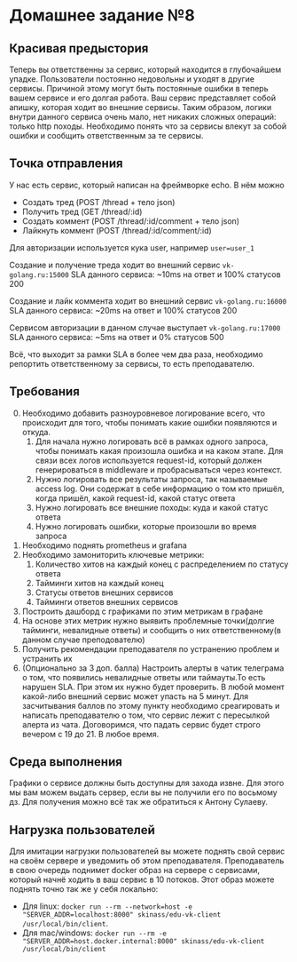 # Домашнее задание №8

## Красивая предыстория

Теперь вы ответственны за сервис, который находится в глубочайшем
упадке. Пользователи постоянно недовольны и уходят в другие сервисы.
Причиной этому могут быть постоянные ошибки в теперь вашем сервисе и
его долгая работа. Ваш сервис представляет собой апишку, которая
ходит во внешние сервисы. Таким образом, логики внутри данного сервиса
очень мало, нет никаких сложных операций: только http походы. Необходимо
понять что за сервисы влекут за собой ошибки и сообщить ответственным за
те сервисы.

## Точка отправления

У нас есть сервис, который написан на фреймворке echo. В нём можно

- Создать тред (POST /thread + тело json)
- Получить тред (GET /thread/:id)
- Создать коммент (POST /thread/:id/comment + тело json)
- Лайкнуть коммент (POST /thread/:id/comment/:id)

Для авторизации используется кука user, например `user=user_1`

Создание и получение треда ходит во внешний сервис `vk-golang.ru:15000`
SLA данного сервиса: ~10ms на ответ и 100% статусов 200

Создание и лайк коммента ходит во внешний сервис `vk-golang.ru:16000`
SLA данного сервиса: ~20ms на ответ и 100% статусов 200

Сервисом авторизации в данном случае выступает `vk-golang.ru:17000`
SLA данного сервиса: ~5ms на ответ и 0% статусов 500

Всё, что выходит за рамки SLA в более чем два раза, необходимо репортить
ответственному за сервисы, то есть преподавателю.

## Требования

0. Необходимо добавить разноуровневое логирование всего, что происходит
для того, чтобы понимать какие ошибки появляются и откуда.
   1. Для начала нужно логировать всё в рамках одного запроса, чтобы понимать
   какая произошла ошибка и на каком этапе. Для связи всех логов используется
   request-id, который должен генерироваться в middleware и пробрасываться через контекст.
   2. Нужно логировать все результаты запроса, так называемые access log. Они содержат в
   себе информацию о том кто пришёл, когда пришёл, какой request-id, какой статус ответа
   3. Нужно логировать все внешние походы: куда и какой статус ответа
   4. Нужно логировать ошибки, которые произошли во время запроса
1. Необходимо поднять prometheus и grafana
2. Необходимо замониторить ключевые метрики:
   1. Количество хитов на каждый конец с распределением по статусу ответа
   2. Тайминги хитов на каждый конец
   3. Статусы ответов внешних сервисов
   4. Тайминги ответов внешних сервисов
3. Построить дашборд с графиками по этим метрикам в графане
4. На основе этих метрик нужно выявить проблемные точки(долгие тайминги, невалидные ответы) и сообщить о них ответственному(в данном случае преподователю)
5. Получить рекомендации преподавателя по устранению проблем и устранить их
6. (Опционально за 3 доп. балла) Настроить алерты в чатик
телеграма о том, что появились невалидные ответы или таймауты.То
есть нарушен SLA. При этом их нужно будет проверить. В любой
момент какой-либо внешний сервис может упасть на 5 минут. Для
засчитывания баллов по этому пункту необходимо среагировать и
написать преподавателю о том, что сервис лежит с пересылкой
алерта из чата. Договоримся, что падать сервис будет строго вечером
с 19 до 21. В любое время.

## Среда выполнения

Графики о сервисе должны быть доступны для захода извне. Для
этого мы вам можем выдать сервер, если вы не получили его
по восьмому дз. Для получения можно всё так же обратиться к
Антону Сулаеву.

## Нагрузка пользователей

Для имитации нагрузки пользователей вы можете поднять свой сервис
на своём сервере и уведомить об этом преподавателя. Преподаватель в свою
очередь поднимет docker образ на сервере с сервисами, который начнё ходить
в ваш сервис в 10 потоков. Этот образ можете поднять точно так же у себя
локально:

- Для linux: `docker run --rm --network=host -e "SERVER_ADDR=localhost:8000" skinass/edu-vk-client /usr/local/bin/client`.
- Для mac/windows: `docker run --rm -e "SERVER_ADDR=host.docker.internal:8000" skinass/edu-vk-client /usr/local/bin/client`
